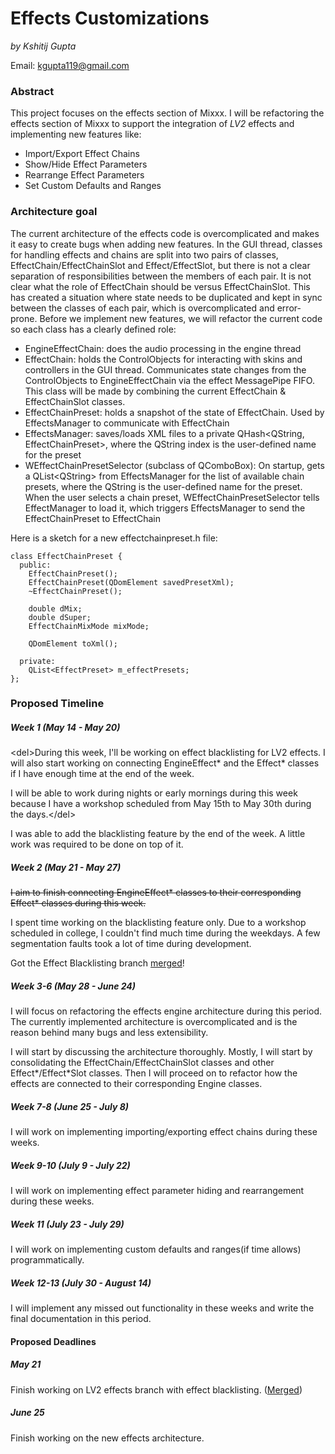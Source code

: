 # Effects Customizations

*by Kshitij Gupta*

<span class="underline">Email:</span> <kgupta119@gmail.com>

### Abstract

This project focuses on the effects section of Mixxx. I will be
refactoring the effects section of Mixxx to support the integration of
*LV2* effects and implementing new features like:

  - Import/Export Effect Chains
  - Show/Hide Effect Parameters
  - Rearrange Effect Parameters
  - Set Custom Defaults and Ranges

### Architecture goal

The current architecture of the effects code is overcomplicated and
makes it easy to create bugs when adding new features. In the GUI
thread, classes for handling effects and chains are split into two pairs
of classes, EffectChain/EffectChainSlot and Effect/EffectSlot, but there
is not a clear separation of responsibilities between the members of
each pair. It is not clear what the role of EffectChain should be versus
EffectChainSlot. This has created a situation where state needs to be
duplicated and kept in sync between the classes of each pair, which is
overcomplicated and error-prone. Before we implement new features, we
will refactor the current code so each class has a clearly defined role:

  - EngineEffectChain: does the audio processing in the engine thread
  - EffectChain: holds the ControlObjects for interacting with skins and
    controllers in the GUI thread. Communicates state changes from the
    ControlObjects to EngineEffectChain via the effect MessagePipe FIFO.
    This class will be made by combining the current EffectChain &
    EffectChainSlot classes.
  - EffectChainPreset: holds a snapshot of the state of EffectChain.
    Used by EffectsManager to communicate with EffectChain
  - EffectsManager: saves/loads XML files to a private QHash\<QString,
    EffectChainPreset\>, where the QString index is the user-defined
    name for the preset
  - WEffectChainPresetSelector (subclass of QComboBox): On startup, gets
    a QList\<QString\> from EffectsManager for the list of available
    chain presets, where the QString is the user-defined name for the
    preset. When the user selects a chain preset,
    WEffectChainPresetSelector tells EffectManager to load it, which
    triggers EffectsManager to send the EffectChainPreset to EffectChain

Here is a sketch for a new effectchainpreset.h file:

    class EffectChainPreset {
      public:
        EffectChainPreset();
        EffectChainPreset(QDomElement savedPresetXml);
        ~EffectChainPreset();
    
        double dMix;
        double dSuper;
        EffectChainMixMode mixMode;
    
        QDomElement toXml();
    
      private:
        QList<EffectPreset> m_effectPresets;
    };

### Proposed Timeline

##### Week 1 (May 14 - May 20)

\<del\>During this week, I'll be working on effect blacklisting for LV2
effects. I will also start working on connecting EngineEffect\* and the
Effect\* classes if I have enough time at the end of the week.

I will be able to work during nights or early mornings during this week
because I have a workshop scheduled from May 15th to May 30th during the
days.\</del\>

I was able to add the blacklisting feature by the end of the week. A
little work was required to be done on top of it.

##### Week 2 (May 21 - May 27)

~~I aim to finish connecting EngineEffect\* classes to their
corresponding Effect\* classes during this week.~~

I spent time working on the blacklisting feature only. Due to a workshop
scheduled in college, I couldn't find much time during the weekdays. A
few segmentation faults took a lot of time during development.

Got the Effect Blacklisting branch
[merged](https://github.com/mixxxdj/mixxx/pull/1674)\!

##### Week 3-6 (May 28 - June 24)

I will focus on refactoring the effects engine architecture during this
period. The currently implemented architecture is overcomplicated and is
the reason behind many bugs and less extensibility.

I will start by discussing the architecture thoroughly. Mostly, I will
start by consolidating the EffectChain/EffectChainSlot classes and other
Effect\*/Effect\*Slot classes. Then I will proceed on to refactor how
the effects are connected to their corresponding Engine classes.

##### Week 7-8 (June 25 - July 8)

I will work on implementing importing/exporting effect chains during
these weeks.

##### Week 9-10 (July 9 - July 22)

I will work on implementing effect parameter hiding and rearrangement
during these weeks.

##### Week 11 (July 23 - July 29)

I will work on implementing custom defaults and ranges(if time allows)
programmatically.

##### Week 12-13 (July 30 - August 14)

I will implement any missed out functionality in these weeks and write
the final documentation in this period.

#### Proposed Deadlines

##### May 21

Finish working on LV2 effects branch with effect blacklisting.
([Merged](https://github.com/mixxxdj/mixxx/pull/1674))

##### June 25

Finish working on the new effects architecture.
